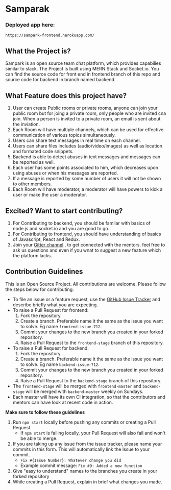# Samparak
### Deployed app here:
`https://sampark-frontend.herokuapp.com/`

## What the Project is?
Sampark is an open source team chat platform, which provides capabilies similar to slack. The Project is built using MERN Stack and Socket.io.
You can find the source code for front end in frontend branch of this repo and source code for backend in branch named backend.

## What Feature does this project have?
1) User can create Public rooms or private rooms, anyone can join your public room but for joing a private room, only people who are invited cna join. When a person is invited to a private room, an email is sent about the inviation.
2) Each Room will have multiple channels, which can be used for effective communication of various topics simultaneously.
3) Users can share text messages in real time on each channel.
4) Users can share files includes (audio/video/images) as well as location and formated code snippets.
5) Backend is able to detect abuses in text messages and messages can be reported as well.
6) Each user has some points associated to him, which decreases upon using abuses or when his messages are reported.
7) If a message is reported by some number of users it will not be shown to other members.
8) Each Room will have moderator, a moderator will have powers to kick a user or make the user a moderator.

## Excited? Want to start contributing?
1) For Contributing to backend, you should be familar with basics of node.js and socket.io and you are good to go.
2) For Contributing to frontend, you should have understanding of basics of Javascript, React and Redux.
3) Join your [Gitter channel]( https://gitter.im/The-Robotics-Forum/samparak?utm_source=share-link&utm_medium=link&utm_campaign=share-link ) , to get connected with the mentors. feel free to ask us questions and even if you wnat to suggest a new feature which the platform lacks.


## Contribution Guidelines

This is an Open Source Project. All contributions are welcome. Please follow the steps below for contributing.

- To file an issue or a feature request, use the [GitHub Issue Tracker](https://github.com/The-Robotics-Forum/samparak/issues) and describe briefly what you are expecting.
- To raise a Pull Request for frontend:
    1. Fork the repository
    2. Create a branch. Preferable name it the same as the issue you want to solve. Eg name `frontend-issue-712`.
    3. Commit your changes to the new branch you created in your forked repository.
    4. Raise a Pull Request to the `frontend-stage` branch of this repository.
- To raise a Pull Request for backend:
    1. Fork the repository
    2. Create a branch. Preferable name it the same as the issue you want to solve. Eg name `backend-issue-712`.
    3. Commit your changes to the new branch you created in your forked repository.
    4. Raise a Pull Request to the `backend-stage` branch of this repository.
- The `frontend-stage` will be merged with `frontend-master` and `backend-stage` will be merged with `backend-master` weekly on Sundays.
- Each master will have its own CI integration, so that the contributors and mentors can have look at recent code in action.

**Make sure to follow these guidelines**
1. Run `npm start` locally before pushing any commits or creating a Pull Request.
    - If `npm start` is failing locally, your Pull Request will also fail and won't be able to merge.
2. If you are taking up any issue from the issue tracker, please name your commits in this form. This will automatically link the Issue to your commit.
    - `Fix #{Issue Number}: Whatever change you did`
    - Example commit message: `Fix #9: Added a new function`
3. Give "easy to understand" names to the branches you create in your forked repository
4. While creating a Pull Request, explain in brief what changes you made.
